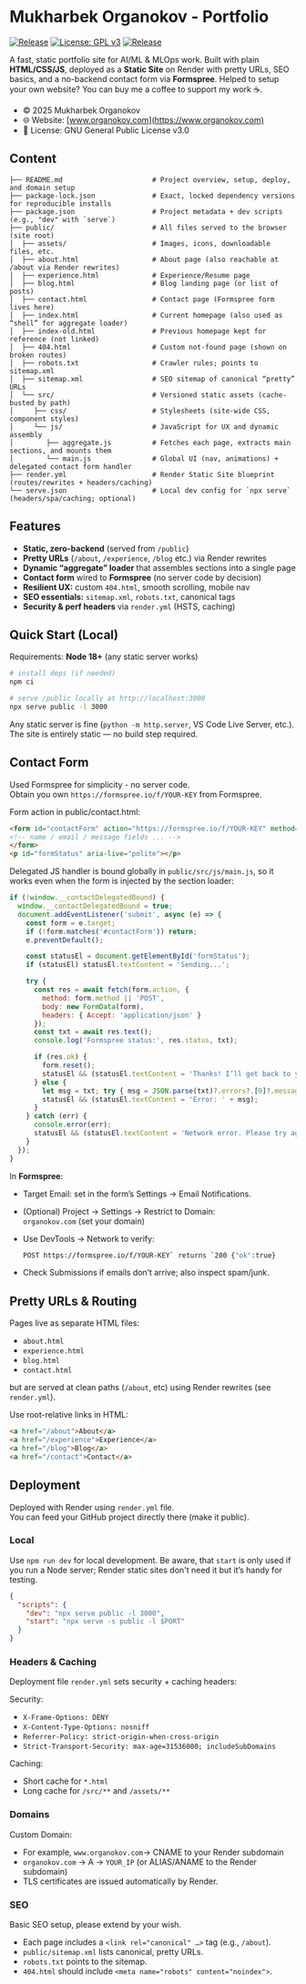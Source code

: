 # Mukharbek Organokov - Portfolio

[![Release](https://github.com/kabartay/portfolio/actions/workflows/release.yml/badge.svg?event=push)](https://github.com/kabartay/portfolio/actions/workflows/release.yml)
[![License: GPL v3](https://img.shields.io/badge/License-GPLv3-blue.svg)](LICENSE)
[![Release](https://img.shields.io/github/v/release/kabartay/portfolio?label=Release)](https://github.com/kabartay/portfolio/releases)

A fast, static portfolio site for AI/ML & MLOps work. Built with plain **HTML/CSS/JS**, deployed as a **Static Site** on Render with pretty URLs, SEO basics, and a no-backend contact form via **Formspree**. Helped to setup your own website? You can buy me a coffee to support my work ☕️.

- © 2025 Mukharbek Organokov  
- 🌐 Website: [www.organokov.com](https://www.organokov.com)  
- 📜 License: GNU General Public License v3.0  

## Content

    ├── README.md                      # Project overview, setup, deploy, and domain setup
    ├── package-lock.json              # Exact, locked dependency versions for reproducible installs
    ├── package.json                   # Project metadata + dev scripts (e.g., "dev" with `serve`)
    ├── public/                        # All files served to the browser (site root)
    │  ├── assets/                     # Images, icons, downloadable files, etc.
    │  ├── about.html                  # About page (also reachable at /about via Render rewrites)
    │  ├── experience.html             # Experience/Resume page
    │  ├── blog.html                   # Blog landing page (or list of posts)
    │  ├── contact.html                # Contact page (Formspree form lives here)
    │  ├── index.html                  # Current homepage (also used as “shell” for aggregate loader)
    │  ├── index-old.html              # Previous homepage kept for reference (not linked)
    │  ├── 404.html                    # Custom not-found page (shown on broken routes)
    │  ├── robots.txt                  # Crawler rules; points to sitemap.xml
    │  ├── sitemap.xml                 # SEO sitemap of canonical “pretty” URLs
    │  └── src/                        # Versioned static assets (cache-busted by path)
    │     ├── css/                     # Stylesheets (site-wide CSS, component styles)
    │     └── js/                      # JavaScript for UX and dynamic assembly
    │        ├── aggregate.js          # Fetches each page, extracts main sections, and mounts them
    │        └── main.js               # Global UI (nav, animations) + delegated contact form handler
    ├── render.yml                     # Render Static Site blueprint (routes/rewrites + headers/caching)
    └── serve.json                     # Local dev config for `npx serve` (headers/spa/caching; optional)

## Features

- **Static, zero-backend** (served from `/public`)
- **Pretty URLs** (`/about`, `/experience`, `/blog` etc.) via Render rewrites
- **Dynamic “aggregate” loader** that assembles sections into a single page
- **Contact form** wired to **Formspree** (no server code by decision)
- **Resilient UX:** custom `404.html`, smooth scrolling, mobile nav
- **SEO essentials:** `sitemap.xml`, `robots.txt`, canonical tags
- **Security & perf headers** via `render.yml` (HSTS, caching)

## Quick Start (Local)

Requirements: **Node 18+** (any static server works)

```bash
# install deps (if needed)
npm ci

# serve /public locally at http://localhost:3000
npx serve public -l 3000
```

Any static server is fine (`python -m http.server`, VS Code Live Server, etc.).
The site is entirely static — no build step required.

## Contact Form

Used Formspree for simplicity - no server code.  
Obtain you own `https://formspree.io/f/YOUR-KEY` from Formspree.

Form action in public/contact.html:

```html
<form id="contactForm" action="https://formspree.io/f/YOUR-KEY" method="POST">
<!-- name / email / message fields ... -->
</form>
<p id="formStatus" aria-live="polite"></p>
```

Delegated JS handler is bound globally in `public/src/js/main.js`, so it works even when the form is injected by the section loader:

```js
if (!window.__contactDelegatedBound) {
  window.__contactDelegatedBound = true;
  document.addEventListener('submit', async (e) => {
    const form = e.target;
    if (!form.matches('#contactForm')) return;
    e.preventDefault();

    const statusEl = document.getElementById('formStatus');
    if (statusEl) statusEl.textContent = 'Sending...';

    try {
      const res = await fetch(form.action, {
        method: form.method || 'POST',
        body: new FormData(form),
        headers: { Accept: 'application/json' }
      });
      const txt = await res.text();
      console.log('Formspree status:', res.status, txt);

      if (res.ok) {
        form.reset();
        statusEl && (statusEl.textContent = 'Thanks! I’ll get back to you shortly.');
      } else {
        let msg = txt; try { msg = JSON.parse(txt)?.errors?.[0]?.message || txt; } catch {}
        statusEl && (statusEl.textContent = 'Error: ' + msg);
      }
    } catch (err) {
      console.error(err);
      statusEl && (statusEl.textContent = 'Network error. Please try again.');
    }
  });
}
```

In **Formspree**:

- Target Email: set in the form’s Settings → Email Notifications.
- (Optional) Project → Settings → Restrict to Domain:  
    `organokov.com` (set your domain)
- Use DevTools → Network to verify:

    ```bash
    POST https://formspree.io/f/YOUR-KEY` returns `200 {"ok":true}
    ```

- Check Submissions if emails don’t arrive; also inspect spam/junk.

## Pretty URLs & Routing

Pages live as separate HTML files:

- `about.html`
- `experience.html`
- `blog.html`
- `contact.html`

but are served at clean paths (`/about`, etc) using Render rewrites (see `render.yml`).

Use root-relative links in HTML:

```html
<a href="/about">About</a>
<a href="/experience">Experience</a>
<a href="/blog">Blog</a>
<a href="/contact">Contact</a>
```

## Deployment

Deployed with Render using `render.yml` file.  
You can feed your GitHub project directly there (make it public).

### Local

Use `npm run dev` for local development. Be aware, that `start` is only used if you run a Node server; Render static sites don't need it but it’s handy for testing.

```json
{
  "scripts": {
    "dev": "npx serve public -l 3000",
    "start": "npx serve -s public -l $PORT"
  }
}
```

### Headers & Caching

Deployment file `render.yml` sets security + caching headers:

Security:

- `X-Frame-Options: DENY`
- `X-Content-Type-Options: nosniff`
- `Referrer-Policy: strict-origin-when-cross-origin`
- `Strict-Transport-Security: max-age=31536000; includeSubDomains`

Caching:

- Short cache for `*.html`
- Long cache for `/src/**` and `/assets/**`

### Domains

Custom Domain:

- For example, `www.organokov.com`→ CNAME to your Render subdomain
- `organokov.com` → A → `YOUR_IP` (or ALIAS/ANAME to the Render subdomain)
- TLS certificates are issued automatically by Render.

### SEO

Basic SEO setup, please extend by your wish.

- Each page includes a `<link rel="canonical" …>` tag (e.g., `/about`).
- `public/sitemap.xml` lists canonical, pretty URLs.
- `robots.txt` points to the sitemap.
- `404.html` should include `<meta name="robots" content="noindex">`.
